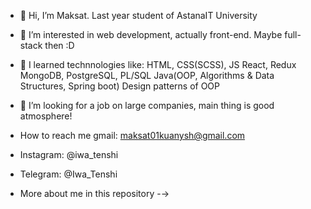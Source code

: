 - 👋 Hi, I’m Maksat. Last year student of AstanaIT University
      
- 👀 I’m interested in web development, actually front-end. Maybe full-stack then :D

- 🌱 I learned technnologies like:
        HTML, CSS(SCSS), JS
        React, Redux
        MongoDB, PostgreSQL, PL/SQL
        Java(OOP, Algorithms & Data Structures, Spring boot)
        Design patterns of OOP
        
- 💞️ I’m looking for a job on large companies, main thing is good atmosphere!

- How to reach me gmail: maksat01kuanysh@gmail.com
- Instagram: @iwa_tenshi
- Telegram: @Iwa_Tenshi

- More about me in this repository -→
